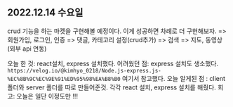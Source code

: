 ## 2022.12.14 수요일 
crud 기능을 하는 마켓을 구현해볼 예정이다. 
이게 성공하면 차례로 더 구현해보자. 
=> 회원가입, 로그인, 인증 
=> 댓글, 카테고리 설정(crud추가)
=> 검색
=> 지도, 동영상(외부 api 연동)

오늘 한 것: react설치, express 설치했다. 
어려웠던 점: express 설치도 생소했다. `https://velog.io/@kimhyo_0218/Node.js-express.js-%EC%8B%9C%EC%9E%91%ED%95%98%EA%B8%B0` 여기서 참고했다.
오늘 알게된 점 : client 폴더와 server 폴더를 따로 만들어준것. 각각 react 설치, express 설치를 해줬다. 
회고: 오늘은 일단 이정도만 !!! 